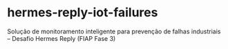# hermes-reply-iot-failures
Solução de monitoramento inteligente para prevenção de falhas industriais – Desafio Hermes Reply (FIAP Fase 3)
